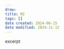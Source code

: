 ```yaml
---
draw:
title: M2
tags: []
date created: 2024-06-15
date modified: 2024-11-12
---
```


excerpt

<!-- more -->
